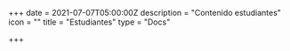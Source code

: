 +++
date = 2021-07-07T05:00:00Z
description = "Contenido estudiantes"
icon = ""
title = "Estudiantes"
type = "Docs"

+++
